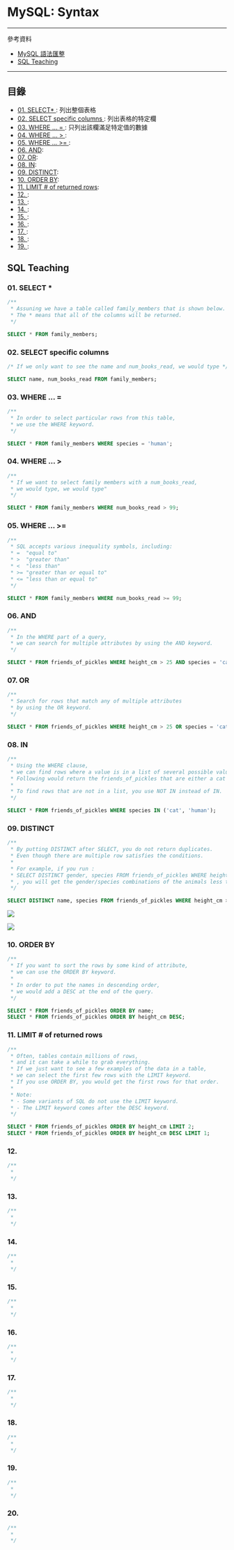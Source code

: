 # MySQL: Syntax

---
參考資料
- [MySQL 語法匯整](http://note.drx.tw/2012/12/mysql-syntax.html)
- [SQL Teaching](https://www.sqlteaching.com/#!select)
---

## **目錄**
- [01. SELECT* ](#01): 列出整個表格
- [02. SELECT specific columns ](#02): 列出表格的特定欄
- [03. WHERE ... = ](#03): 只列出該欄滿足特定值的數據
- [04. WHERE ... > ](#04): 
- [05. WHERE ... >= ](#05): 
- [06. AND](#06): 
- [07. OR](#07): 
- [08. IN](#08): 
- [09. DISTINCT](#09): 
- [10. ORDER BY](#10): 
- [11. LIMIT # of returned rows](#11): 
- [12. ](#12): 
- [13. ](#13): 
- [14. ](#14): 
- [15. ](#15): 
- [16. ](#16): 
- [17. ](#17): 
- [18. ](#18): 
- [19. ](#19): 

## **SQL Teaching**

<h3 id="01">01. SELECT * </h3>

```SQL
/** 
 * Assuning we have a table called family_members that is shown below.
 * The * means that all of the columns will be returned.
 */

SELECT * FROM family_members;
```


<h3 id="02">02. SELECT specific columns </h3>

```SQL
/* If we only want to see the name and num_books_read, we would type */

SELECT name, num_books_read FROM family_members;
```


<h3 id="03">03. WHERE ... = </h3>

```SQL
/** 
 * In order to select particular rows from this table, 
 * we use the WHERE keyword. 
 */

SELECT * FROM family_members WHERE species = 'human';
```


<h3 id="04">04. WHERE ... > </h3>

```SQL
/** 
 * If we want to select family members with a num_books_read, 
 * we would type, we would type"
 */

SELECT * FROM family_members WHERE num_books_read > 99;
```


<h3 id="05">05. WHERE ... >= </h3>

```SQL
/** 
 * SQL accepts various inequality symbols, including: 
 * =  "equal to"
 * >  "greater than"
 * <  "less than"
 * >= "greater than or equal to"
 * <= "less than or equal to"
 */

SELECT * FROM family_members WHERE num_books_read >= 99;
```


<h3 id="06">06. AND </h3>

```SQL
/** 
 * In the WHERE part of a query, 
 * we can search for multiple attributes by using the AND keyword.
 */

SELECT * FROM friends_of_pickles WHERE height_cm > 25 AND species = 'cat';
```


<h3 id="07">07. OR </h3>

```SQL
/** 
 * Search for rows that match any of multiple attributes 
 * by using the OR keyword.
 */

SELECT * FROM friends_of_pickles WHERE height_cm > 25 OR species = 'cat';
```


<h3 id="08">08. IN </h3>

```SQL
/** 
 * Using the WHERE clause, 
 * we can find rows where a value is in a list of several possible values. 
 * Following would return the friends_of_pickles that are either a cat or a human.
 * 
 * To find rows that are not in a list, you use NOT IN instead of IN. 
 */

SELECT * FROM friends_of_pickles WHERE species IN ('cat', 'human');
```

<h3 id="09">09. DISTINCT </h3>

```SQL
/** 
 * By putting DISTINCT after SELECT, you do not return duplicates. 
 * Even though there are multiple row satisfies the conditions.
 *  
 * For example, if you run :
 * SELECT DISTINCT gender, species FROM friends_of_pickles WHERE height_cm < 100;
 * , you will get the gender/species combinations of the animals less than 100cm in height. 
 */

SELECT DISTINCT name, species FROM friends_of_pickles WHERE height_cm > 50;
```
![](https://i.imgur.com/8mSqYdM.png)

![](https://i.imgur.com/VtWiOft.png)


<h3 id="10">10. ORDER BY </h3>

```SQL
/** 
 * If you want to sort the rows by some kind of attribute, 
 * we can use the ORDER BY keyword.
 * 
 * In order to put the names in descending order, 
 * we would add a DESC at the end of the query.
 */

SELECT * FROM friends_of_pickles ORDER BY name;
SELECT * FROM friends_of_pickles ORDER BY height_cm DESC;
```


<h3 id="11">11. LIMIT # of returned rows </h3>

```SQL
/** 
 * Often, tables contain millions of rows, 
 * and it can take a while to grab everything. 
 * If we just want to see a few examples of the data in a table, 
 * we can select the first few rows with the LIMIT keyword. 
 * If you use ORDER BY, you would get the first rows for that order.
 * 
 * Note: 
 * - Some variants of SQL do not use the LIMIT keyword.
 * - The LIMIT keyword comes after the DESC keyword.
 */

SELECT * FROM friends_of_pickles ORDER BY height_cm LIMIT 2;
SELECT * FROM friends_of_pickles ORDER BY height_cm DESC LIMIT 1;
```


<h3 id="12">12.  </h3>

```SQL
/** 
 * 
 */


```


<h3 id="13">13.  </h3>

```SQL
/** 
 * 
 */


```


<h3 id="14">14.  </h3>

```SQL
/** 
 * 
 */


```


<h3 id="15">15.  </h3>

```SQL
/** 
 * 
 */


```


<h3 id="16">16.  </h3>

```SQL
/** 
 * 
 */


```


<h3 id="17">17.  </h3>

```SQL
/** 
 * 
 */


```


<h3 id="18">18.  </h3>

```SQL
/** 
 * 
 */


```


<h3 id="19">19.  </h3>

```SQL
/** 
 * 
 */


```


<h3 id="20">20.  </h3>

```SQL
/** 
 * 
 */


```
